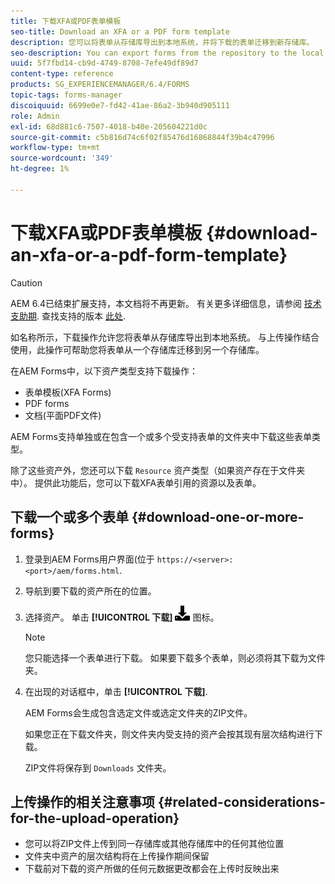 ```yaml
---
title: 下载XFA或PDF表单模板
seo-title: Download an XFA or a PDF form template
description: 您可以将表单从存储库导出到本地系统，并将下载的表单迁移到新存储库。
seo-description: You can export forms from the repository to the local system and migrate the downloaded forms to new repository.
uuid: 5f7fbd14-cb9d-4749-8708-7efe49df89d7
content-type: reference
products: SG_EXPERIENCEMANAGER/6.4/FORMS
topic-tags: forms-manager
discoiquuid: 6699e0e7-fd42-41ae-86a2-3b940d905111
role: Admin
exl-id: 68d881c6-7507-4018-b40e-205604221d0c
source-git-commit: c5b816d74c6f02f85476d16868844f39b4c47996
workflow-type: tm+mt
source-wordcount: '349'
ht-degree: 1%

---
```


# 下载XFA或PDF表单模板 {#download-an-xfa-or-a-pdf-form-template}

>[!CAUTION]
>
>AEM 6.4已结束扩展支持，本文档将不再更新。 有关更多详细信息，请参阅 [技术支助期](https://helpx.adobe.com/cn/support/programs/eol-matrix.html). 查找支持的版本 [此处](https://experienceleague.adobe.com/docs/).

如名称所示，下载操作允许您将表单从存储库导出到本地系统。 与上传操作结合使用，此操作可帮助您将表单从一个存储库迁移到另一个存储库。

在AEM Forms中，以下资产类型支持下载操作：

* 表单模板(XFA Forms)
* PDF forms
* 文档(平面PDF文件)

AEM Forms支持单独或在包含一个或多个受支持表单的文件夹中下载这些表单类型。

除了这些资产外，您还可以下载 `Resource` 资产类型（如果资产存在于文件夹中）。 提供此功能后，您可以下载XFA表单引用的资源以及表单。

## 下载一个或多个表单 {#download-one-or-more-forms}

1. 登录到AEM Forms用户界面(位于 `https://<server>:<port>/aem/forms.html`.

1. 导航到要下载的资产所在的位置。

1. 选择资产。 单击 **[!UICONTROL 下载]** ![aem6forms_download](assets/aem6forms_download.png) 图标。

   >[!NOTE]
   >
   >您只能选择一个表单进行下载。 如果要下载多个表单，则必须将其下载为文件夹。

1. 在出现的对话框中，单击 **[!UICONTROL 下载]**.

   AEM Forms会生成包含选定文件或选定文件夹的ZIP文件。

   如果您正在下载文件夹，则文件夹内受支持的资产会按其现有层次结构进行下载。

   ZIP文件将保存到 `Downloads` 文件夹。

## 上传操作的相关注意事项 {#related-considerations-for-the-upload-operation}

* 您可以将ZIP文件上传到同一存储库或其他存储库中的任何其他位置
* 文件夹中资产的层次结构将在上传操作期间保留
* 下载前对下载的资产所做的任何元数据更改都会在上传时反映出来
